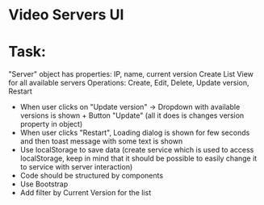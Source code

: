 # Video Servers UI
# Task:
"Server" object has properties: IP, name, current version
Create List View for all available servers
Operations: Create, Edit, Delete, Update version, Restart

- When user clicks on "Update version" -> Dropdown with available versions is shown + Button "Update" (all it does is changes version property in object)
- When user clicks "Restart", Loading dialog is shown for few seconds and then toast message with some text is shown
- Use localStorage to save data (create service which is used to access localStorage, keep in mind that it should be possible to easily change it to service with server interaction)
- Code should be structured by components
- Use Bootstrap
- Add filter by Current Version for the list
